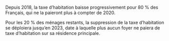 <p>
  <span id="brief">
Depuis 2018, la taxe d’habitation baisse progressivement pour 80 % des Français, qui ne la paieront plus à compter de 2020.
	</span>
</p>
<p>
	Pour les 20 % des ménages restants, la suppression de la taxe d’habitation se déploiera jusqu’en 2023, date à laquelle plus aucun foyer ne paiera de taxe d’habitation sur sa résidence principale.
</p>


